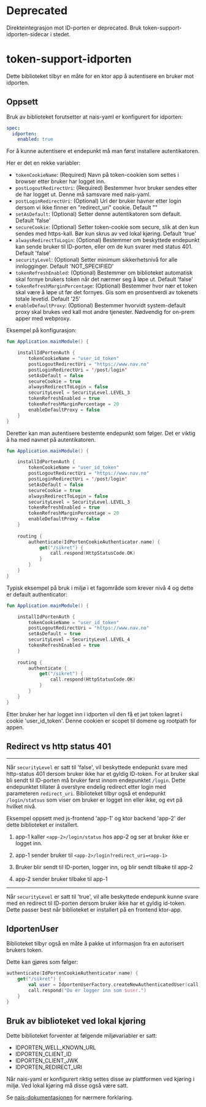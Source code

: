 # Deprecated

Direkteintegrasjon mot ID-porten er deprecated. Bruk token-support-idporten-sidecar i stedet.

# token-support-idporten

Dette biblioteket tilbyr en måte for en ktor app å autentisere en bruker mot idporten.

## Oppsett

Bruk av biblioteket forutsetter at nais-yaml er konfigurert for idporten:

```yaml
spec:
  idporten:
    enabled: true
```

For å kunne autentisere et endepunkt må man først installere autentikatoren.

Her er det en rekke variabler:

- `tokenCookieName`: (Required) Navn på token-cookien som settes i browser etter bruker har logget inn.
- `postLogoutRedirectUri`: (Required) Bestemmer hvor bruker sendes etter de har logget ut. Denne må samsvare med nais-yaml.
- `postLoginRedirectUri`: (Optional) Url der bruker havner etter login dersom vi ikke finner en "redirect_uri" cookie. Default ""
- `setAsDefault`: (Optional) Setter denne autentikatoren som default. Default 'false'
- `secureCookie`: (Optional) Setter token-cookie som secure, slik at den kun sendes med https-kall. Bør kun skrus av ved lokal kjøring. Default 'true'
- `alwaysRedirectToLogin`: (Optional) Bestemmer om beskyttede endepunkt kan sende bruker til ID-porten, eller om de kun svarer med status 401. Default 'false'
- `securityLevel`: (Optional) Setter minimum sikkerhetsnivå for alle innlogginger. Default 'NOT_SPECIFIED'
- `tokenRefreshEnabled`: (Optional) Bestemmer om biblioteket automatisk skal fornye brukers token når det nærmer seg å løpe ut. Default 'false'
- `tokenRefreshMarginPercentage`: (Optional) Bestemmer hvor nær et token skal være å løpe ut før det fornyes. Gis som en prosentverdi av tokenets totale levetid. Default '25'
- `enableDefaultProxy`: (Optional) Bestemmer hvorvidt system-default proxy skal brukes ved kall mot andre tjenester. Nødvendig for on-prem apper med webproxy.
 
Eksempel på konfigurasjon:

```kotlin
fun Application.mainModule() {

    installIdPortenAuth {
        tokenCookieName = "user_id_token"
        postLogoutRedirectUri = "https://www.nav.no"
        postLoginRedirectUri = '/post/login'
        setAsDefault = false
        secureCookie = true
        alwaysRedirectToLogin = false
        securityLevel = SecurityLevel.LEVEL_3
        tokenRefreshEnabled = true
        tokenRefreshMarginPercentage = 20
        enableDefaultProxy = false
    }
}
```

Deretter kan man autentisere bestemte endepunkt som følger. Det er viktig å ha med navnet på autentikatoren.

```kotlin
fun Application.mainModule() {

    installIdPortenAuth {
        tokenCookieName = "user_id_token"
        postLogoutRedirectUri = "https://www.nav.no"
        postLoginRedirectUri = '/post/login'
        setAsDefault = false
        secureCookie = true
        alwaysRedirectToLogin = false
        securityLevel = SecurityLevel.LEVEL_3
        tokenRefreshEnabled = true
        tokenRefreshMarginPercentage = 20
        enableDefaultProxy = false
    }
    
    routing {
        authenticate(IdPortenCookieAuthenticator.name) {
            get("/sikret") {
                call.respond(HttpStatusCode.OK)
            }
        }
    }
}
```

Typisk eksempel på bruk i miljø i et fagområde som krever nivå 4 og dette er default authenticator:

```kotlin
fun Application.mainModule() {

    installIdPortenAuth {
        tokenCookieName = "user_id_token"
        postLogoutRedirectUri = "https://www.nav.no"
        setAsDefault = true
        securityLevel = SecurityLevel.LEVEL_4
        tokenRefreshEnabled = true
    }
    
    routing {
        authenticate {
            get("/sikret") {
                call.respond(HttpStatusCode.OK)
            }
        }
    }
}
```

Etter bruker her har logget inn i idporten vil den få et jwt token lagret i cookie 'user_id_token'. 
Denne cookien er scopet til domene og rootpath for appen.

## Redirect vs http status 401

---

Når `securityLevel` er satt til 'false', vil beskyttede endepunkt svare med http-status 401 dersom bruker ikke
har et gyldig ID-token. For at bruker skal bli sendt til ID-porten må bruker først innom endepunktet `/login`. 
Dette endepunktet tillater å overstyre endelig redirect etter login med parameteren `redirect_uri`. Biblioteket 
tilbyr også et endepunkt `/login/statsus` som viser om bruker er logget inn eller ikke, og evt på hvilket nivå.

Eksempel oppsett med js-frontend 'app-1' og ktor backend 'app-2' der dette biblioteket er installert. 

1. app-1 kaller `<app-2>/login/status` hos app-2 og ser at bruker ikke er logget inn.

2. app-1 sender bruker til `<app-2>/login?redirect_uri=<app-1>`

3. Bruker blir sendt til ID-porten, logger inn, og blir sendt tilbake til app-2

4. app-2 sender bruker tilbake til app-1

---

Når `securityLevel` er satt til 'true', vil alle beskyttede endepunk kunne svare med en redirect til ID-porten
dersom bruker ikke har et gyldig id-token. Dette passer best når biblioteket er installert på en frontend ktor-app.

## IdportenUser

Biblioteket tilbyr også en måte å pakke ut informasjon fra en autorisert brukers token.

Dette kan gjøres som følger:

```kotlin
authenticate(IdPortenCookieAuthenticator.name) {
    get("/sikret") {
        val user = IdportenUserFactory.createNewAuthenticatedUser(call)
        call.respond("Du er logger inn som $user.")
    }
}
```

## Bruk av biblioteket ved lokal kjøring 

Dette biblioteket forventer at følgende miljøvariabler er satt:

- IDPORTEN_WELL_KNOWN_URL
- IDPORTEN_CLIENT_ID
- IDPORTEN_CLIENT_JWK
- IDPORTEN_REDIRECT_URI

Når nais-yaml er konfigurert riktig settes disse av plattformen ved kjøring i miljø. Ved lokal kjøring må disse også være satt. 

Se [nais-dokumentasjonen](https://doc.nais.io/security/auth/idporten/#runtime-variables-credentials) for nærmere forklaring.
